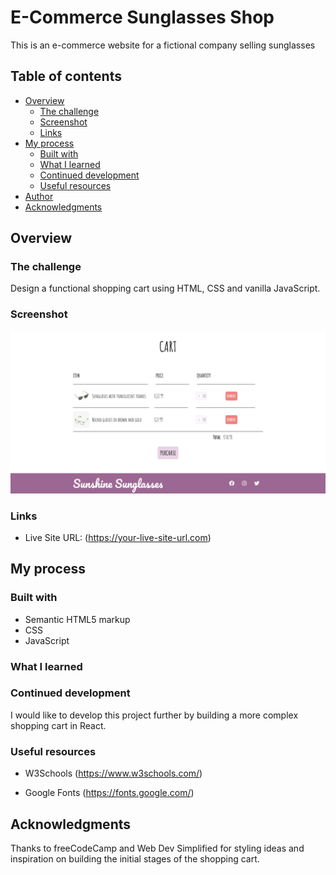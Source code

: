 # E-Commerce Sunglasses Shop

This is an e-commerce website for a fictional company selling sunglasses

## Table of contents

- [Overview](#overview)
  - [The challenge](#the-challenge)
  - [Screenshot](#screenshot)
  - [Links](#links)
- [My process](#my-process)
  - [Built with](#built-with)
  - [What I learned](#what-i-learned)
  - [Continued development](#continued-development)
  - [Useful resources](#useful-resources)
- [Author](#author)
- [Acknowledgments](#acknowledgments)

## Overview

### The challenge

Design a functional shopping cart using HTML, CSS and vanilla JavaScript.

### Screenshot

![Screenshot](screenshot.png)

### Links

- Live Site URL: (https://your-live-site-url.com)

## My process

### Built with

- Semantic HTML5 markup
- CSS
- JavaScript

### What I learned

### Continued development

I would like to develop this project further by building a more complex shopping cart in React.

### Useful resources

- W3Schools (https://www.w3schools.com/)

- Google Fonts (https://fonts.google.com/)

## Acknowledgments

Thanks to freeCodeCamp and Web Dev Simplified for styling ideas and inspiration on building the initial stages of the shopping cart.
